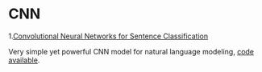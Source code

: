CNN
===================

1.[Convolutional Neural Networks for Sentence Classification](http://arxiv.org/pdf/1408.5882v2.pdf)

Very simple yet powerful CNN model for natural language modeling, [code available](https://github.com/yoonkim/CNN_sentence).

